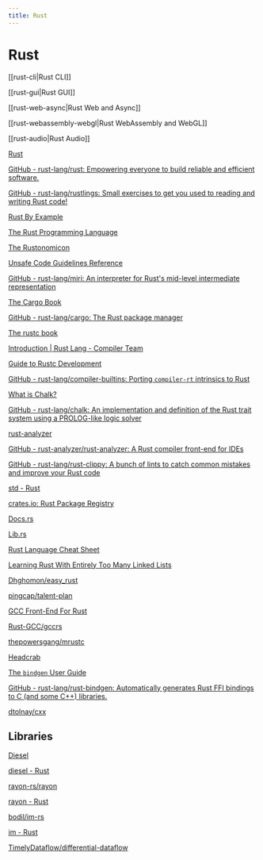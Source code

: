 ```yaml
---
title: Rust
---
```


# Rust

[[rust-cli|Rust CLI]]

[[rust-gui|Rust GUI]]

[[rust-web-async|Rust Web and Async]]

[[rust-webassembly-webgl|Rust WebAssembly and WebGL]]

[[rust-audio|Rust Audio]]

[Rust](https://www.rust-lang.org/)

[GitHub - rust-lang/rust: Empowering everyone to build reliable and efficient software.](https://github.com/rust-lang/rust)

[GitHub - rust-lang/rustlings: Small exercises to get you used to reading and writing Rust code!](https://github.com/rust-lang/rustlings/)

[Rust By Example](https://doc.rust-lang.org/stable/rust-by-example/)

[The Rust Programming Language](https://doc.rust-lang.org/book/)

[The Rustonomicon](https://doc.rust-lang.org/nomicon/)

[Unsafe Code Guidelines Reference](https://rust-lang.github.io/unsafe-code-guidelines/)

[GitHub - rust-lang/miri: An interpreter for Rust's mid-level intermediate representation](https://github.com/rust-lang/miri)

[The Cargo Book](https://doc.rust-lang.org/cargo/)

[GitHub - rust-lang/cargo: The Rust package manager](https://github.com/rust-lang/cargo)

[The rustc book](https://doc.rust-lang.org/stable/rustc/)

[Introduction | Rust Lang - Compiler Team](https://rust-lang.github.io/compiler-team/)

[Guide to Rustc Development](https://rustc-dev-guide.rust-lang.org/)

[GitHub - rust-lang/compiler-builtins: Porting `compiler-rt` intrinsics to Rust](https://github.com/rust-lang/compiler-builtins)

[What is Chalk?](https://rust-lang.github.io/chalk/book/)

[GitHub - rust-lang/chalk: An implementation and definition of the Rust trait system using a PROLOG-like logic solver](https://github.com/rust-lang/chalk)

[rust-analyzer](https://rust-analyzer.github.io/)

[GitHub - rust-analyzer/rust-analyzer: A Rust compiler front-end for IDEs](https://github.com/rust-analyzer/rust-analyzer)

[GitHub - rust-lang/rust-clippy: A bunch of lints to catch common mistakes and improve your Rust code](https://github.com/rust-lang/rust-clippy)

[std - Rust](https://doc.rust-lang.org/std/)

[crates.io: Rust Package Registry](https://crates.io/)

[Docs.rs](https://docs.rs/)

[Lib.rs](https://lib.rs/)

[Rust Language Cheat Sheet](https://cheats.rs/)

[Learning Rust With Entirely Too Many Linked Lists](https://rust-unofficial.github.io/too-many-lists/)

[Dhghomon/easy_rust](https://github.com/Dhghomon/easy_rust)

[pingcap/talent-plan](https://github.com/pingcap/talent-plan)

[GCC Front-End For Rust](https://rust-gcc.github.io/)

[Rust-GCC/gccrs](https://github.com/Rust-GCC/gccrs)

[thepowersgang/mrustc](https://github.com/thepowersgang/mrustc)

[Headcrab](https://headcrab.rs/)

[The `bindgen` User Guide](https://rust-lang.github.io/rust-bindgen/)

[GitHub - rust-lang/rust-bindgen: Automatically generates Rust FFI bindings to C (and some C++) libraries.](https://github.com/rust-lang/rust-bindgen)

[dtolnay/cxx](https://github.com/dtolnay/cxx)

## Libraries

[Diesel](http://diesel.rs/)

[diesel - Rust](https://docs.rs/diesel)

[rayon-rs/rayon](https://github.com/rayon-rs/rayon)

[rayon - Rust](https://docs.rs/rayon)

[bodil/im-rs](https://github.com/bodil/im-rs)

[im - Rust](https://docs.rs/im)

[TimelyDataflow/differential-dataflow](https://github.com/TimelyDataflow/differential-dataflow)
